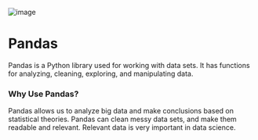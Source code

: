 ![image](https://user-images.githubusercontent.com/124501309/227319460-7aeea20b-38fa-41f1-ada9-f50d2e1bd8a2.png)

# Pandas

Pandas is a Python library used for working with data sets.
It has functions for analyzing, cleaning, exploring, and manipulating data.

### Why Use Pandas?

Pandas allows us to analyze big data and make conclusions based on statistical theories.
Pandas can clean messy data sets, and make them readable and relevant.
Relevant data is very important in data science.


